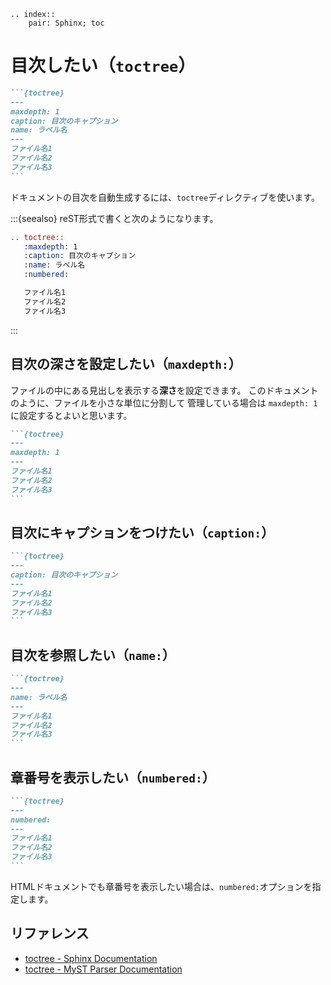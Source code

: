 ```{eval-rst}
.. index::
    pair: Sphinx; toc
```

# 目次したい（``toctree``）

````md
```{toctree}
---
maxdepth: 1
caption: 目次のキャプション
name: ラベル名
---
ファイル名1
ファイル名2
ファイル名3
```
````

ドキュメントの目次を自動生成するには、``toctree``ディレクティブを使います。

:::{seealso}
reST形式で書くと次のようになります。

```rest
.. toctree::
   :maxdepth: 1
   :caption: 目次のキャプション
   :name: ラベル名
   :numbered:

   ファイル名1
   ファイル名2
   ファイル名3
```
:::

## 目次の深さを設定したい（``maxdepth:``）

ファイルの中にある見出しを表示する**深さ**を設定できます。
このドキュメントのように、ファイルを小さな単位に分割して
管理している場合は ``maxdepth: 1``に設定するとよいと思います。

````md
```{toctree}
---
maxdepth: 1
---
ファイル名1
ファイル名2
ファイル名3
```
````

## 目次にキャプションをつけたい（``caption:``）

````md
```{toctree}
---
caption: 目次のキャプション
---
ファイル名1
ファイル名2
ファイル名3
```
````

## 目次を参照したい（``name:``）

````md
```{toctree}
---
name: ラベル名
---
ファイル名1
ファイル名2
ファイル名3
```
````

## 章番号を表示したい（``numbered:``）

````md
```{toctree}
---
numbered:
---
ファイル名1
ファイル名2
ファイル名3
```
````

HTMLドキュメントでも章番号を表示したい場合は、``numbered:``オプションを指定します。

## リファレンス

- [toctree - Sphinx Documentation](https://www.sphinx-doc.org/ja/master/usage/restructuredtext/directives.html#directive-toctree)
- [toctree - MyST Parser Documentation](https://myst-parser.readthedocs.io/en/latest/syntax/organising_content.html#using-toctree-to-include-other-documents-as-children)
